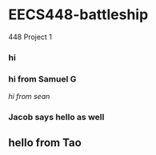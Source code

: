 # EECS448-battleship
448 Project 1

### hi

### hi from Samuel G

*hi from sean*

### Jacob says hello as well

## hello from Tao
